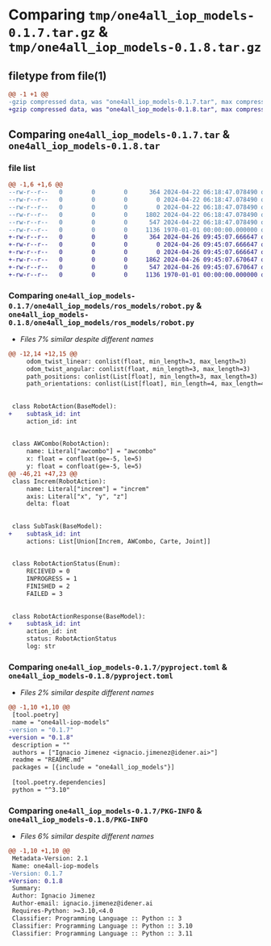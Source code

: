 # Comparing `tmp/one4all_iop_models-0.1.7.tar.gz` & `tmp/one4all_iop_models-0.1.8.tar.gz`

## filetype from file(1)

```diff
@@ -1 +1 @@
-gzip compressed data, was "one4all_iop_models-0.1.7.tar", max compression
+gzip compressed data, was "one4all_iop_models-0.1.8.tar", max compression
```

## Comparing `one4all_iop_models-0.1.7.tar` & `one4all_iop_models-0.1.8.tar`

### file list

```diff
@@ -1,6 +1,6 @@
--rw-r--r--   0        0        0      364 2024-04-22 06:18:47.078490 one4all_iop_models-0.1.7/README.md
--rw-r--r--   0        0        0        0 2024-04-22 06:18:47.078490 one4all_iop_models-0.1.7/one4all_iop_models/__init__.py
--rw-r--r--   0        0        0        0 2024-04-22 06:18:47.078490 one4all_iop_models-0.1.7/one4all_iop_models/ros_models/__init__.py
--rw-r--r--   0        0        0     1802 2024-04-22 06:18:47.078490 one4all_iop_models-0.1.7/one4all_iop_models/ros_models/robot.py
--rw-r--r--   0        0        0      547 2024-04-22 06:18:47.078490 one4all_iop_models-0.1.7/pyproject.toml
--rw-r--r--   0        0        0     1136 1970-01-01 00:00:00.000000 one4all_iop_models-0.1.7/PKG-INFO
+-rw-r--r--   0        0        0      364 2024-04-26 09:45:07.666647 one4all_iop_models-0.1.8/README.md
+-rw-r--r--   0        0        0        0 2024-04-26 09:45:07.666647 one4all_iop_models-0.1.8/one4all_iop_models/__init__.py
+-rw-r--r--   0        0        0        0 2024-04-26 09:45:07.666647 one4all_iop_models-0.1.8/one4all_iop_models/ros_models/__init__.py
+-rw-r--r--   0        0        0     1862 2024-04-26 09:45:07.670647 one4all_iop_models-0.1.8/one4all_iop_models/ros_models/robot.py
+-rw-r--r--   0        0        0      547 2024-04-26 09:45:07.670647 one4all_iop_models-0.1.8/pyproject.toml
+-rw-r--r--   0        0        0     1136 1970-01-01 00:00:00.000000 one4all_iop_models-0.1.8/PKG-INFO
```

### Comparing `one4all_iop_models-0.1.7/one4all_iop_models/ros_models/robot.py` & `one4all_iop_models-0.1.8/one4all_iop_models/ros_models/robot.py`

 * *Files 7% similar despite different names*

```diff
@@ -12,14 +12,15 @@
     odom_twist_linear: conlist(float, min_length=3, max_length=3)
     odom_twist_angular: conlist(float, min_length=3, max_length=3)
     path_positions: conlist(List[float], min_length=3, max_length=3)
     path_orientations: conlist(List[float], min_length=4, max_length=4)
 
 
 class RobotAction(BaseModel):
+    subtask_id: int
     action_id: int
 
 
 class AWCombo(RobotAction):
     name: Literal["awcombo"] = "awcombo"
     x: float = confloat(ge=-5, le=5)
     y: float = confloat(ge=-5, le=5)
@@ -46,21 +47,23 @@
 class Increm(RobotAction):
     name: Literal["increm"] = "increm"
     axis: Literal["x", "y", "z"]
     delta: float
 
 
 class SubTask(BaseModel):
+    subtask_id: int
     actions: List[Union[Increm, AWCombo, Carte, Joint]]
 
 
 class RobotActionStatus(Enum):
     RECIEVED = 0
     INPROGRESS = 1
     FINISHED = 2
     FAILED = 3
 
 
 class RobotActionResponse(BaseModel):
+    subtask_id: int
     action_id: int
     status: RobotActionStatus
     log: str
```

### Comparing `one4all_iop_models-0.1.7/pyproject.toml` & `one4all_iop_models-0.1.8/pyproject.toml`

 * *Files 2% similar despite different names*

```diff
@@ -1,10 +1,10 @@
 [tool.poetry]
 name = "one4all-iop-models"
-version = "0.1.7"
+version = "0.1.8"
 description = ""
 authors = ["Ignacio Jimenez <ignacio.jimenez@idener.ai>"]
 readme = "README.md"
 packages = [{include = "one4all_iop_models"}]
 
 [tool.poetry.dependencies]
 python = "^3.10"
```

### Comparing `one4all_iop_models-0.1.7/PKG-INFO` & `one4all_iop_models-0.1.8/PKG-INFO`

 * *Files 6% similar despite different names*

```diff
@@ -1,10 +1,10 @@
 Metadata-Version: 2.1
 Name: one4all-iop-models
-Version: 0.1.7
+Version: 0.1.8
 Summary: 
 Author: Ignacio Jimenez
 Author-email: ignacio.jimenez@idener.ai
 Requires-Python: >=3.10,<4.0
 Classifier: Programming Language :: Python :: 3
 Classifier: Programming Language :: Python :: 3.10
 Classifier: Programming Language :: Python :: 3.11
```

